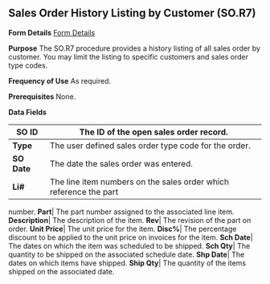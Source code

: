 ## Sales Order History Listing by Customer (SO.R7)
<PageHeader />

**Form Details**
[Form Details](../SO-R7-1/README.md)

**Purpose**
The SO.R7 procedure provides a history listing of all sales order by customer.
You may limit the listing to specific customers and sales order type codes.

**Frequency of Use**
As required.

**Prerequisites**
None.

**Data Fields**

| **SO ID**   | The ID of the open sales order record.                            |
| ----------- | ----------------------------------------------------------------- |
| **Type**    | The user defined sales order type code for the order.             |
| **SO Date** | The date the sales order was entered.                             |
| **Li#**     | The line item numbers on the sales order which reference the part |
number.
**Part**|  The part number assigned to the associated line item.
**Description**|  The description of the item.
**Rev**|  The revision of the part on order.
**Unit Price**|  The unit price for the item.
**Disc%**|  The percentage discount to be applied to the unit price on
invoices for the item.
**Sch Date**|  The dates on which the item was scheduled to be shipped.
**Sch Qty**|  The quantity to be shipped on the associated schedule date.
**Shp Date**|  The dates on which items have shipped.
**Ship Qty**|  The quantity of the items shipped on the associated date.

<badge text= "Version 8.10.57 " vertical="middle" />

<PageFooter />

